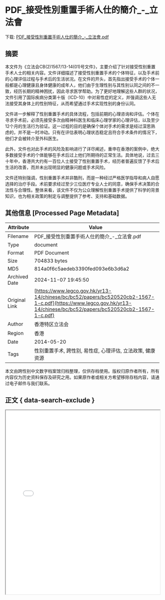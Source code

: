 # PDF_接受性別重置手術人仕的簡介_-_立法會

<!-- tcd_download_link -->
下载: <a href="../PDF_接受性別重置手術人仕的簡介_-_立法會.pdf" download>PDF_接受性別重置手術人仕的簡介_-_立法會.pdf</a>
<!-- tcd_download_link_end -->

## 摘要

<!-- tcd_abstract -->
本文件为《立法会CB(2)1567/13-14(01)号文件》，主要介绍了针对接受性别重置手术人士的相关内容。文件详细描述了接受性别重置手术的个体特征，以及手术前的心理评估过程与手术后的生活状况。在文件的开头，首先指出接受手术的个体一般都是心理健康且身体健康的成年人，他们由于生理性别与其性别认同之间的不一致，经历长期的精神困扰，因此寻求医学帮助。为了更好地理解这些人群的状况，文件引用了国际疾病分类第十版（ICD-10）中对易性症的定义，并强调这些人无法接受其身体上的性别特征，从而希望通过手术实现性别的身份认同。 

文件进一步解释了性别重置手术的具体流程，包括前期的心理咨询和评估。个体在寻求手术前，必须先接受多次由精神科医生和临床心理学家的心理评估，以及至少12个月的生活行为验证。这一过程的目的是确保个体对手术的需求是经过深思熟虑的，并不是一时冲动。只有在评估表明心理状态稳定且符合手术条件的情况下，他们才会被转介至外科医生。

此外，文件也对此手术的风险及影响进行了详尽阐述，重申在香港的案例中，绝大多数接受手术的个体能够在手术后过上他们所期待的正常生活。具体地说，过去三十年中，香港共大约有一百位人士接受了性别重置手术，经历者普遍反馈了手术后生活的改善，而并未出现明显的健康问题或手术风险。

文件还特别强调，性别重置手术并非酷刑，而是一种经过严格医学指导和病人自愿选择的治疗手段。术前要求经过至少三位医疗专业人士的同意，确保手术决策的合法性与合理性。整体来看，该文件不仅为公众理解性别重置手术提供了科学的背景知识，也为相关政策的制定与调整提供了参考、支持和基础数据。

<!-- tcd_abstract_end -->

## 其他信息 [Processed Page Metadata]

| Attribute       | Value                                  |
|-----------------|----------------------------------------|
| Filename        | PDF_接受性別重置手術人仕的簡介_-_立法會.pdf                             |
| Type            | document                                 |
| Format          | PDF Document                               |
| Size            | 704833 bytes                           |
| MD5             | 814a0f6c5aedeb3390fed093e6b3d6a2                                  |
| Archived Date   | 2024-11-07 19:45:50                             |
| Original Link   | [https://www.legco.gov.hk/yr13-14/chinese/bc/bc52/papers/bc520520cb2-1567-1-c.pdf](https://www.legco.gov.hk/yr13-14/chinese/bc/bc52/papers/bc520520cb2-1567-1-c.pdf)                         |
| Author          | 香港特区立法会                               |
| Region          | 香港                               |
| Date            | 2014-05-20                                 |
| Tags            | 性别重置手术, 跨性别, 易性症, 心理评估, 立法政策, 健康资源                                 |

本文由跨性别中文数字档案馆归档整理，仅供存档使用。版权归原作者所有，所有内容仅为历史资料保存及研究之用。如果原作者或相关方希望移除存档内容，请通过电子邮件与我们联系。

## 正文 { data-search-exclude }

<!-- tcd_main_text -->
<iframe src="../PDF_接受性別重置手術人仕的簡介_-_立法會.pdf" width="100%" height="600px">
    <p>无法显示PDF，请下载查看。</p>
</iframe>
<!-- tcd_main_text_end -->

